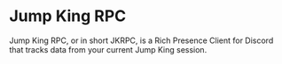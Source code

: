 # Jump King RPC

Jump King RPC, or in short JKRPC, is a Rich Presence Client for Discord that tracks data from your current Jump King session.
